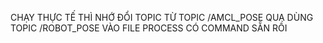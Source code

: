 CHẠY THỰC TẾ THÌ NHỚ ĐỔI TOPIC TỪ TOPIC /AMCL_POSE QUA DÙNG TOPIC /ROBOT_POSE VÀO FILE PROCESS CÓ COMMAND SẴN RỒI
